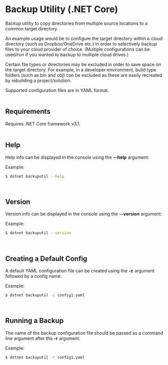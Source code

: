 # Backup Utility (.NET Core)

Backup utility to copy directories from multiple source locations to a common target directory.

An example usage would be to configure the target directory within a cloud directory (such as Dropbox/OneDrive etc.) in order to selectively backup files to your cloud provider of choice.
(Multiple configurations can be used/run if you wanted to backup to multiple cloud drives.)

Certain file types or directories may be excluded in order to save space on the target directory. For example, in a developer environment, build type folders (such as bin and obj) can be excluded as these are easily recreated by rebuilding a project/solution.

Supported configuration files are in YAML format.  
<br />
  
## Requirements
Requires .NET Core framework v3.1.  
<br />
  
## Help
Help info can be displayed in the console using the **--help** argument:  
  
Example:
```sh
$ dotnet backuputil --help
```
<br />
  
## Version
Version info can be displayed in the console using the **--version** argument:  
  
Example:
```sh
$ dotnet backuputil --version
```
<br />
  
## Creating a Default Config
A default YAML configuration file can be created using the **-c** argument followed by a config name:  
  
Example:
```sh
$ dotnet backuputil -c config1.yaml
```
<br />

## Running a Backup
The name of the backup configuration file should be passed as a command line argument after the **-r** argument.  
  
Example:  
```sh
$ dotnet backuputil -r config1.yaml
```
